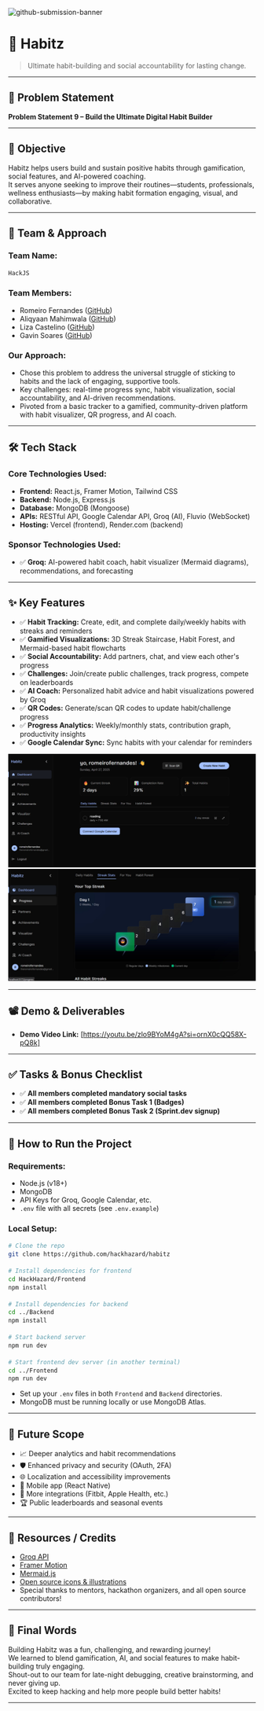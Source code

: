 ![github-submission-banner](https://github.com/user-attachments/assets/a1493b84-e4e2-456e-a791-ce35ee2bcf2f)

# 🚀 Habitz

> Ultimate habit-building and social accountability for lasting change.

---

## 📌 Problem Statement

**Problem Statement 9 – Build the Ultimate Digital Habit Builder**

---

## 🎯 Objective

Habitz helps users build and sustain positive habits through gamification, social features, and AI-powered coaching.  
It serves anyone seeking to improve their routines—students, professionals, wellness enthusiasts—by making habit formation engaging, visual, and collaborative.

---

## 🧠 Team & Approach

### Team Name:  
`HackJS`

### Team Members:  
- Romeiro Fernandes ([GitHub](https://github.com/romeirofernandes))  
- Aliqyaan Mahimwala ([GitHub](https://github.com/Hike-12))
- Liza Castelino ([GitHub](https://github.com/glanisha))
- Gavin Soares ([GitHub](https://github.com/gavin100305))

### Our Approach:  
- Chose this problem to address the universal struggle of sticking to habits and the lack of engaging, supportive tools.
- Key challenges: real-time progress sync, habit visualization, social accountability, and AI-driven recommendations.
- Pivoted from a basic tracker to a gamified, community-driven platform with habit visualizer, QR progress, and AI coach.

---

## 🛠️ Tech Stack

### Core Technologies Used:
- **Frontend:** React.js, Framer Motion, Tailwind CSS
- **Backend:** Node.js, Express.js
- **Database:** MongoDB (Mongoose)
- **APIs:** RESTful API, Google Calendar API, Groq (AI), Fluvio (WebSocket)
- **Hosting:** Vercel (frontend), Render.com (backend)

### Sponsor Technologies Used:
- ✅ **Groq:** AI-powered habit coach, habit visualizer (Mermaid diagrams), recommendations, and forecasting

---

## ✨ Key Features

- ✅ **Habit Tracking:** Create, edit, and complete daily/weekly habits with streaks and reminders
- ✅ **Gamified Visualizations:** 3D Streak Staircase, Habit Forest, and Mermaid-based habit flowcharts
- ✅ **Social Accountability:** Add partners, chat, and view each other's progress
- ✅ **Challenges:** Join/create public challenges, track progress, compete on leaderboards
- ✅ **AI Coach:** Personalized habit advice and habit visualizations powered by Groq
- ✅ **QR Codes:** Generate/scan QR codes to update habit/challenge progress
- ✅ **Progress Analytics:** Weekly/monthly stats, contribution graph, productivity insights
- ✅ **Google Calendar Sync:** Sync habits with your calendar for reminders

![Dashboard Screenshot](./Frontend/public/dashboard.png)
![Streak Staircase](./Frontend/public/staircase.jpeg)

---

## 📽️ Demo & Deliverables

- **Demo Video Link:** [https://youtu.be/zlo9BYoM4gA?si=ornX0cQQ58X-pQ8k]

---

## ✅ Tasks & Bonus Checklist

- ✅ **All members completed mandatory social tasks**
- ✅ **All members completed Bonus Task 1 (Badges)**
- ✅ **All members completed Bonus Task 2 (Sprint.dev signup)**

---

## 🧪 How to Run the Project

### Requirements:
- Node.js (v18+)
- MongoDB
- API Keys for Groq, Google Calendar, etc.
- `.env` file with all secrets (see `.env.example`)

### Local Setup:
```bash
# Clone the repo
git clone https://github.com/hackhazard/habitz

# Install dependencies for frontend
cd HackHazard/Frontend
npm install

# Install dependencies for backend
cd ../Backend
npm install

# Start backend server
npm run dev

# Start frontend dev server (in another terminal)
cd ../Frontend
npm run dev
```
- Set up your `.env` files in both `Frontend` and `Backend` directories.
- MongoDB must be running locally or use MongoDB Atlas.

---

## 🧬 Future Scope

- 📈 Deeper analytics and habit recommendations
- 🛡️ Enhanced privacy and security (OAuth, 2FA)
- 🌐 Localization and accessibility improvements
- 📱 Mobile app (React Native)
- 🧩 More integrations (Fitbit, Apple Health, etc.)
- 🏆 Public leaderboards and seasonal events

---

## 📎 Resources / Credits

- [Groq API](https://groq.com/)
- [Framer Motion](https://www.framer.com/motion/)
- [Mermaid.js](https://mermaid-js.github.io/)
- [Open source icons & illustrations](https://lucide.dev/)
- Special thanks to mentors, hackathon organizers, and all open source contributors!

---

## 🏁 Final Words

Building Habitz was a fun, challenging, and rewarding journey!  
We learned to blend gamification, AI, and social features to make habit-building truly engaging.  
Shout-out to our team for late-night debugging, creative brainstorming, and never giving up.  
Excited to keep hacking and help more people build better habits!

---